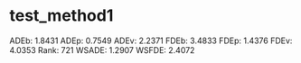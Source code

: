 # test_method1

ADEb: 1.8431
ADEp: 0.7549
ADEv: 2.2371
FDEb: 3.4833
FDEp: 1.4376
FDEv: 4.0353
Rank: 721
WSADE: 1.2907
WSFDE: 2.4072